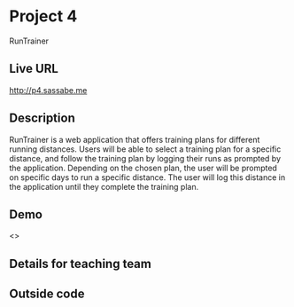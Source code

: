 # Project 4
RunTrainer

## Live URL
<http://p4.sassabe.me>

## Description
RunTrainer is a web application that offers training plans for different running distances. Users will be able to select a training plan for a specific distance, and follow the training plan by logging their runs as prompted by the application.
Depending on the chosen plan, the user will be prompted on specific days to run a specific distance. The user will log this distance in the application until they complete the training plan.

## Demo
<>

## Details for teaching team


## Outside code
